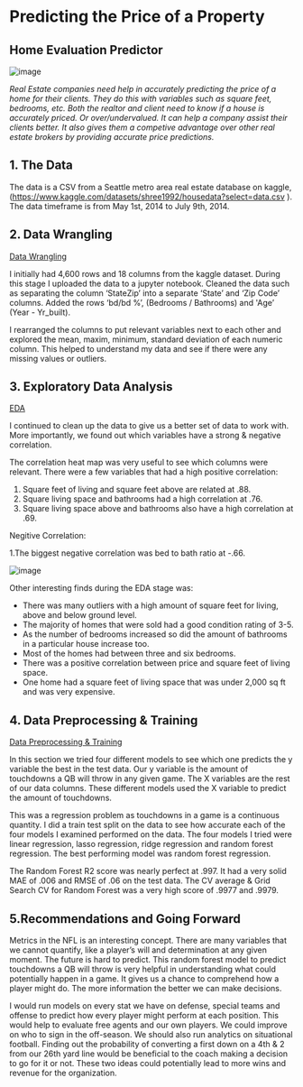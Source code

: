 # Predicting the Price of a Property

## Home Evaluation Predictor 

![image](https://lh3.googleusercontent.com/p/AF1QipMonHBuOOrL0UUzj45iIrfMqY2I76lbLNuPtNFg=w960-h960-n-o-v1)

   *Real Estate companies need help in accurately predicting the price of a home for their clients. They do this with variables such as square feet, bedrooms, etc.  Both the realtor and client need to know if a house is accurately priced. Or over/undervalued. It can help a company assist their clients better. It also gives them a competive advantage over other real estate brokers by providing accurate price predictions.*
 
 
## 1. The Data
The data is a CSV from a Seattle metro area real estate database on kaggle, (https://www.kaggle.com/datasets/shree1992/housedata?select=data.csv ). The data timeframe is from May 1st, 2014 to July 9th, 2014.
 
## 2. Data Wrangling
[Data Wrangling]([https://github.com/GHASS19/QB_Project/blob/main/Notebooks/2.%20QB_Data_Wrangling.ipynb](https://github.com/GHASS19/Predicting-the-Price-of-a-Property/blob/main/Notebooks/Data%20Wrangling%20%26%20EDA%20for%20Home%20Price%20Predictor%20Capstone.ipynb)) 

I initially had 4,600 rows and 18 columns from the kaggle dataset. During this stage I uploaded the data to a jupyter notebook. Cleaned the data such as separating the column ‘StateZip’ into a separate ‘State’ and ‘Zip Code’ columns. Added the rows ‘bd/bd %’, (Bedrooms / Bathrooms) and 'Age’ (Year -  Yr_built).

I rearranged the columns to put relevant variables next to each other and explored the mean, maxim, minimum, standard deviation of each numeric column. This helped to understand my data and see if there were any missing values or outliers.

## 3. Exploratory Data Analysis
[EDA](https://github.com/GHASS19/QB_Project/blob/main/Notebooks/3.%20QB_EDA.ipynb)
 
I continued to clean up the data to give us a better set of data to work with. More importantly, we found out which variables have a strong & negative correlation.
 
The correlation heat map was very useful to see which columns were relevant. There were a few variables that had a high positive correlation:
1. Square feet of living and square feet above are related at .88.
2. Square living space and bathrooms had a high correlation at .76.
3. Square living space above and bathrooms also have a high correlation at .69.

Negitive Correlation:

1.The biggest negative correlation was bed to bath ratio at -.66.

 ![image](https://user-images.githubusercontent.com/86930309/193145314-8b8c26b4-0fa3-44d7-914d-2b8dcfcd7a77.png)

Other interesting finds during the EDA stage was:
- There was many outliers with a high amount of square feet for living, above and below ground level.
- The majority of homes that were sold had a good condition rating of 3-5.
- As the number of bedrooms increased so did the amount of bathrooms in a particular house increase too. 
- Most of the homes had between three and six bedrooms.
- There was a positive correlation between price and square feet of living space. 
- One home had a square feet of living space that was under 2,000 sq ft and was very expensive. 
 
## 4. Data Preprocessing & Training
[Data Preprocessing & Training](http://localhost:8888/notebooks/Documents/GitHub/Home%20Price%20Predictor%20Capstone/%20Pre-Processing%2C%20Training%20%20%26%20Modeling.ipynb#3.11_Model_Metrics)
 
In this section we tried four different models to see which one predicts the y variable the best in the test data. Our y variable is the amount of touchdowns a QB will throw in any given game. The X variables are the rest of our data columns. These different models used the X variable to predict the amount of touchdowns.
 
This was a regression problem as touchdowns in a game is a continuous quantity. I did a train test split on the data to see how accurate each of the four models I examined performed on the data. The four models I tried were linear regression, lasso regression, ridge regression and random forest regression. The best performing model was random forest regression.
 
The Random Forest R2 score was nearly perfect at .997. It had a very solid MAE of .006 and RMSE of .06 on the test data. The CV average & Grid Search CV for Random Forest was a very high score of .9977 and .9979.
 
 
## 5.Recommendations and Going Forward 
 Metrics in the NFL is an interesting concept. There are many variables that we cannot quantify, like a player’s will and determination at any given moment. The future is hard to predict. This random forest model to predict touchdowns a QB will throw is very helpful in understanding what could potentially happen in a game. It gives us a chance to comprehend how a player might do. The more information the better we can make decisions.
 
I would run models on every stat we have on defense, special teams and offense to predict how every player might perform at each position. This would help to evaluate free agents and our own players. We could improve on who to sign in the off-season.
We should also run analytics on situational football. Finding out the probability of converting a first down on a 4th & 2 from our 26th yard line would be beneficial to the coach making a decision to go for it or not. These two ideas could potentially lead to more wins and revenue for the organization.
 
